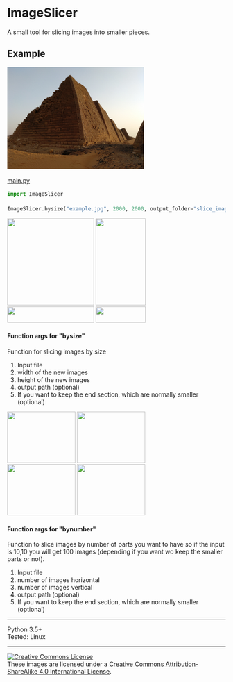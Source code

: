 # ImageSlicer
A small tool for slicing images into smaller pieces.

Example
---
<img src="example.jpg" width="315" title="original image">  

[main.py](main.py)  
```python
import ImageSlicer

ImageSlicer.bysize("example.jpg", 2000, 2000, output_folder="slice_image", keep_end_sections=True)
```````

<img src="sliced_by_size/0001_example.jpg" width="200" height="200"> <img src="sliced_by_size/0002_example.jpg" width="115" height="200">  
<img src="sliced_by_size/0003_example.jpg" width="200" height="37"> <img src="sliced_by_size/0004_example.jpg" width="115" height="37">  

#### Function args for "bysize"
Function for slicing images by size
1. Input file  
2. width of the new images  
3. height of the new images  
4. output path (optional)  
5. If you want to keep the end section, which are normally smaller (optional)  

<img src="sliced_by_number/0001_example.jpg" width="157" height="118"> <img src="sliced_by_number/0002_example.jpg" width="157" height="118">  
<img src="sliced_by_number/0003_example.jpg" width="157" height="118"> <img src="sliced_by_number/0004_example.jpg" width="157" height="118">  

#### Function args for "bynumber"
Function to slice images by number of parts you want to have
so if the input is 10,10 you will get 100 images 
(depending if you want wo keep the smaller parts or not).

1. Input file  
2. number of images horizontal
3. number of images vertical
4. output path (optional)  
5. If you want to keep the end section, which are normally smaller (optional)  

---
Python 3.5+  
Tested: Linux

---  
  
   
<a rel="license" href="http://creativecommons.org/licenses/by-sa/4.0/"><img alt="Creative Commons License" style="border-width:0" src="https://i.creativecommons.org/l/by-sa/4.0/88x31.png" /></a><br />These images are licensed under a <a rel="license" href="http://creativecommons.org/licenses/by-sa/4.0/">Creative Commons Attribution-ShareAlike 4.0 International License</a>.
